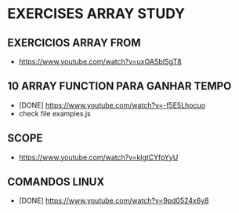# EXERCISES ARRAY STUDY

## EXERCICIOS ARRAY FROM

- https://www.youtube.com/watch?v=uxOASblSgT8

## 10 ARRAY FUNCTION PARA GANHAR TEMPO

- [DONE] https://www.youtube.com/watch?v=-f5E5Lhocuo
- check file examples.js

## SCOPE

- https://www.youtube.com/watch?v=klgtCYfpYyU

## COMANDOS LINUX

- [DONE] https://www.youtube.com/watch?v=9pd0524x6y8
